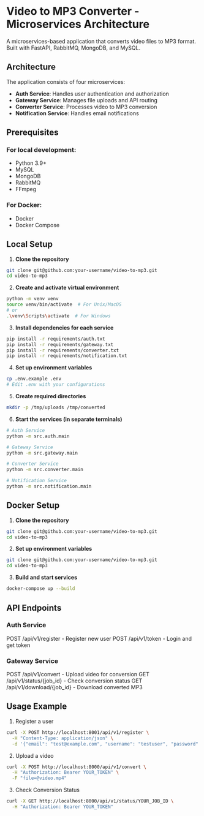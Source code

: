 # Video to MP3 Converter - Microservices Architecture

A microservices-based application that converts video files to MP3 format. Built with FastAPI, RabbitMQ, MongoDB, and MySQL.

## Architecture

The application consists of four microservices:
- **Auth Service**: Handles user authentication and authorization
- **Gateway Service**: Manages file uploads and API routing
- **Converter Service**: Processes video to MP3 conversion
- **Notification Service**: Handles email notifications

## Prerequisites

### For local development:
- Python 3.9+
- MySQL
- MongoDB
- RabbitMQ
- FFmpeg

### For Docker:
- Docker
- Docker Compose

## Local Setup

1. **Clone the repository**
```bash
git clone git@github.com:your-username/video-to-mp3.git
cd video-to-mp3
```
2. **Create and activate virtual environment**
```bash
python -m venv venv
source venv/bin/activate  # For Unix/MacOS
# or
.\venv\Scripts\activate  # For Windows
```
3. **Install dependencies for each service**
```bash
pip install -r requirements/auth.txt
pip install -r requirements/gateway.txt
pip install -r requirements/converter.txt
pip install -r requirements/notification.txt
```
4. **Set up environment variables**
```bash
cp .env.example .env
# Edit .env with your configurations
```
5. **Create required directories**
```bash
mkdir -p /tmp/uploads /tmp/converted
```
6. **Start the services (in separate terminals)**
```bash
# Auth Service
python -m src.auth.main

# Gateway Service
python -m src.gateway.main

# Converter Service
python -m src.converter.main

# Notification Service
python -m src.notification.main
```
## Docker Setup

1. **Clone the repository**
```bash
git clone git@github.com:your-username/video-to-mp3.git
cd video-to-mp3
```
2. **Set up environment variables**
```bash
git clone git@github.com:your-username/video-to-mp3.git
cd video-to-mp3
```
3. **Build and start services**
```bash
docker-compose up --build
```

## API Endpoints
### Auth Service
POST /api/v1/register - Register new user
POST /api/v1/token - Login and get token

### Gateway Service
POST /api/v1/convert - Upload video for conversion
GET /api/v1/status/{job_id} - Check conversion status
GET /api/v1/download/{job_id} - Download converted MP3

## Usage Example
1. Register a user
```bash
curl -X POST http://localhost:8001/api/v1/register \
  -H "Content-Type: application/json" \
  -d '{"email": "test@example.com", "username": "testuser", "password": "testpass123"}'
```
2. Upload a video
```bash
curl -X POST http://localhost:8000/api/v1/convert \
  -H "Authorization: Bearer YOUR_TOKEN" \
  -F "file=@video.mp4"
```
3. Check Conversion Status
```bash
curl -X GET http://localhost:8000/api/v1/status/YOUR_JOB_ID \
  -H "Authorization: Bearer YOUR_TOKEN"
```


